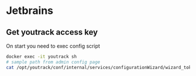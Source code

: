 # Jetbrains

## Get youtrack access key

On start you need to exec config script

```bash
docker exec -it youtrack sh
# sample path from admin config page
cat /opt/youtrack/conf/internal/services/configurationWizard/wizard_token.txt
```
